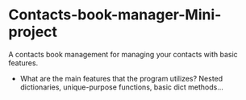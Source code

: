 # Contacts-book-manager-Mini-project
A contacts book management for managing your contacts with basic features.

- What are the main features that the program utilizes?
Nested dictionaries, unique-purpose functions, basic dict methods...
